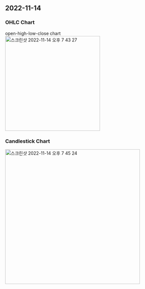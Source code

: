 ## 2022-11-14
### OHLC Chart
open-high-low-close chart  
<img width="304" alt="스크린샷 2022-11-14 오후 7 43 27" src="https://user-images.githubusercontent.com/9034302/201640365-483a9061-3ab5-4138-90a4-41605f4d8b62.png">


### Candlestick Chart
<img width="432" alt="스크린샷 2022-11-14 오후 7 45 24" src="https://user-images.githubusercontent.com/9034302/201640809-1743f2f1-21c3-40ea-8e14-044b80ed9392.png">
